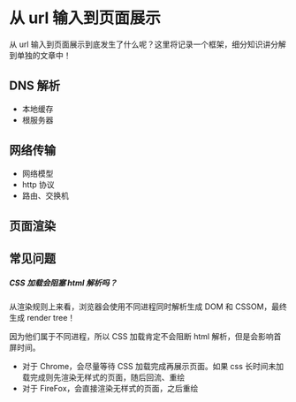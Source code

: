 # 从 url 输入到页面展示

从 url 输入到页面展示到底发生了什么呢？这里将记录一个框架，细分知识讲分解到单独的文章中！

## DNS 解析

- 本地缓存
- 根服务器

## 网络传输

- 网络模型
- http 协议
- 路由、交换机

## 页面渲染





## 常见问题

##### CSS 加载会阻塞 html 解析吗？

从渲染规则上来看，浏览器会使用不同进程同时解析生成 DOM 和  CSSOM，最终生成 render tree！

因为他们属于不同进程，所以 CSS 加载肯定不会阻断 html 解析，但是会影响首屏时间。

- 对于 Chrome，会尽量等待 CSS 加载完成再展示页面。如果 css 长时间未加载完成则先渲染无样式的页面，随后回流、重绘
- 对于 FireFox，会直接渲染无样式的页面，之后重绘

